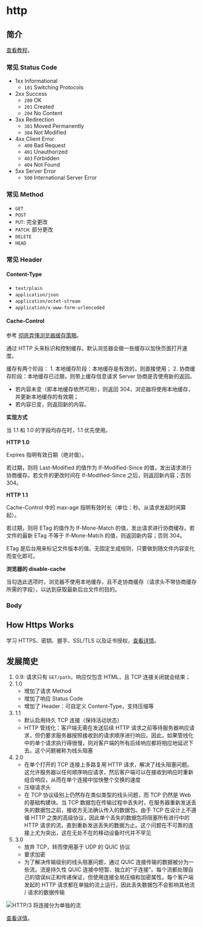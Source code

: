 # http

## 简介

[查看教程](https://developer.mozilla.org/en-US/docs/Web/HTTP/Status)。

### 常见 Status Code

* 1xx Informational
  * `101` Switching Protocols
* 2xx Success
  * `200` OK
  * `201` Created
  * `204` No Content
* 3xx Redirection
  * `301` Moved Permanently
  * `304` Not Modified
* 4xx Client Error
  * `400` Bad Request
  * `401` Unauthorized
  * `403` Forbidden
  * `404` Not Found
* 5xx Server Error
  * `500` International Server Error

### 常见 Method

* `GET`
* `POST`
* `PUT`: 完全更改
* `PATCH`: 部分更改
* `DELETE`
* `HEAD`

### 常见 Header

#### Content-Type

* `text/plain`
* `application/json`
* `application/octet-stream`
* `application/x-www-form-urlencoded`

#### Cache-Control

参考 [彻底弄懂浏览器缓存策略](https://mp.weixin.qq.com/s/Ui7Q9k4faiD5mv_LfB4Rrw)。

通过 HTTP 头来标识和控制缓存。默认浏览器会做一些缓存以加快页面打开速度。

缓存有两个阶段： 1. 本地缓存阶段：本地缓存是有效的，则直接使用； 2. 协商缓存阶段：本地缓存已过期，则带上缓存信息请求 Server 协商是否使用新的返回。

* 若内容未变（即本地缓存依然可用），则返回 304，浏览器将使用本地缓存，并更新本地缓存的有效期；
* 若内容已变，则返回新的内容。

**实现方式**

当 1.1 和 1.0 的字段均存在时，1.1 优先使用。

**HTTP 1.0**

Expires 指明有效日期（绝对值）。

若过期，则将 Last-Modified 的值作为 If-Modified-Since 的值，发出请求进行协商缓存。若文件的更改时间在 If-Modified-Since 之后，则返回新内容；否则 304。

**HTTP 1.1**

Cache-Control 中的 max-age 指明有效时长（单位：秒。从请求发起时间算起）。

若过期，则将 ETag 的值作为 If-Mone-Match 的值，发出请求进行协商缓存。若文件的最新 ETag 不等于 If-Mone-Match 的值，则返回新内容；否则 304。

ETag 是后台用来标记文件版本的值。无固定生成规则，只要做到随文件内容变化而变化即可。

**浏览器的 disable-cache**

当勾选此选项时，浏览器不使用本地缓存，且不走协商缓存（请求头不带协商缓存所需的字段），以达到获取最新后台文件的目的。

### Body

## How Https Works

学习 HTTPS、密钥、握手、SSL/TLS 以及证书授权，[查看详情](https://howhttps.works)。

## 发展简史

1. 0.9: 请求只有 `GET/path`，响应仅包含 HTML，且 TCP 连接关闭就会结束；
2. 1.0
   * 增加了请求 Method
   * 增加了响应 Status Code
   * 增加了 Header：可自定义 Content-Type，支持压缩等
3. 1.1
   * 默认启用持久 TCP 连接（保持活动状态）
   * HTTP 管线化：客户端无需在发送后续 HTTP 请求之前等待服务器响应请求，但仍要求服务器按照接收到的请求顺序进行响应。因此，如果管线化中的单个请求执行得很慢，则对客户端的所有后续响应都将相应地延迟下去。这个问题被称为线头阻塞
4. 2.0
   * 在单个打开的 TCP 连接上多路复用 HTTP 请求，解决了线头阻塞问题。这允许服务器以任何顺序响应请求，然后客户端可以在接收到响应时重新组合响应，从而在单个连接中加快整个交换的速度
   * 压缩请求头
   * 在 TCP 协议级别上仍然存在类似类型的线头问题，而 TCP 仍然是 Web 的基础构建块。当 TCP 数据包在传输过程中丢失时，在服务器重新发送丢失的数据包之前，接收方无法确认传入的数据包。由于 TCP 在设计上不遵循 HTTP 之类的高级协议，因此单个丢失的数据包将阻塞所有进行中的 HTTP 请求的流，直到重新发送丢失的数据为止。这个问题在不可靠的连接上尤为突出，这在无处不在的移动设备时代并不罕见
5. 3.0
   * 放弃 TCP，转而使用基于 UDP 的 QUIC 协议
   * 要求加密
   * 为了解决传输级别的线头阻塞问题，通过 QUIC 连接传输的数据被分为一些流。流是持久性 QUIC 连接中短暂、独立的“子连接”。每个流都处理自己的错误纠正和传递保证，但使用连接全局压缩和加密属性。每个客户端发起的 HTTP 请求都在单独的流上运行，因此丢失数据包不会影响其他流 / 请求的数据传输

![HTTP/3 &#x5C06;&#x8FDE;&#x63A5;&#x5206;&#x4E3A;&#x5355;&#x72EC;&#x7684;&#x6D41;](https://mmbiz.qpic.cn/mmbiz_png/FE4VibF0SjfMiaBh3uaBmRzeH2NyvDH9u3y5nTt52DzgDOqDCvnbuIDBnr29dVDpxed6bndBcwFSibNDaFF1Vkg5w/640?wx_fmt=png&tp=webp&wxfrom=5&wx_lazy=1&wx_co=1)

[查看详情](https://mp.weixin.qq.com/s/E5RwKvHcDdzHS77lpb9wvw)。

